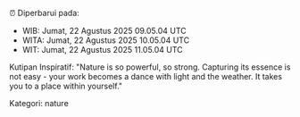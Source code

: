 ⏰ Diperbarui pada:
- WIB: Jumat, 22 Agustus 2025 09.05.04 UTC
- WITA: Jumat, 22 Agustus 2025 10.05.04 UTC
- WIT: Jumat, 22 Agustus 2025 11.05.04 UTC

Kutipan Inspiratif:
"Nature is so powerful, so strong. Capturing its essence is not easy - your work becomes a dance with light and the weather. It takes you to a place within yourself."


Kategori: nature

